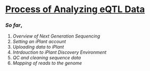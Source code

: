 # [Process of Analyzing  eQTL Data](https://github.com/wijerasa/HCS7806_09_18_2015.git)

### *So far*,

1. *Overview of Next Generation Sequencing*
2. *Setting an iPlant account*
3. *Uploading data to iPlant*
4. *Intrdouction to iPlant Discovery Environment*
5. *QC and cleaning sequence data*
6. *Mapping of reads to the genome* 
